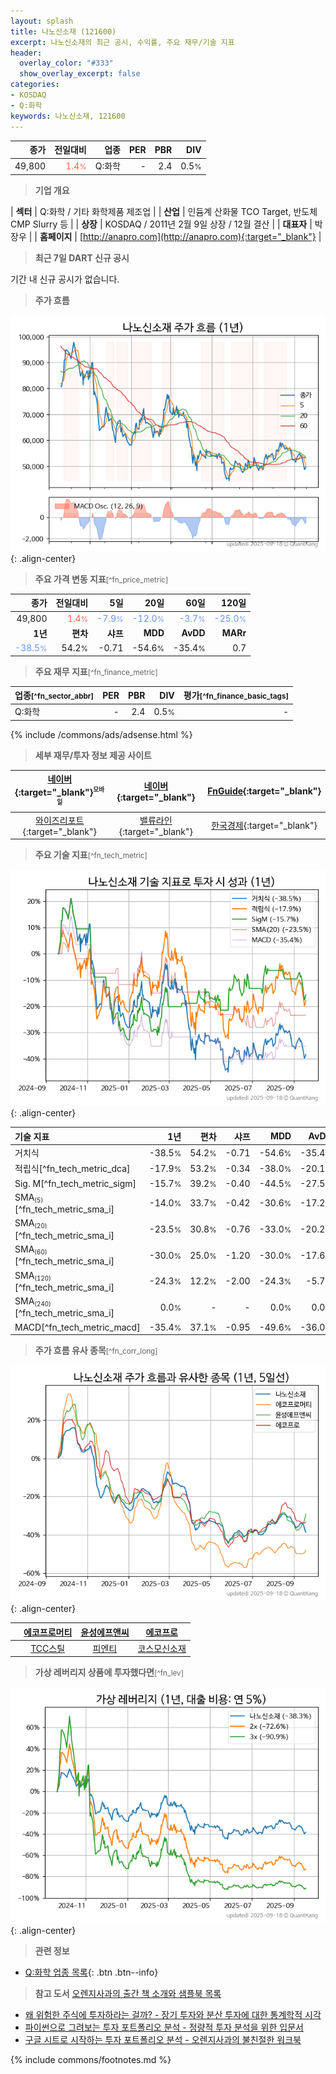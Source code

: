 ```yaml
---
layout: splash
title: 나노신소재 (121600)
excerpt: 나노신소재의 최근 공시, 수익률, 주요 재무/기술 지표
header:
  overlay_color: "#333"
  show_overlay_excerpt: false
categories:
- KOSDAQ
- Q:화학
keywords: 나노신소재, 121600
---
```


| **종가** | **전일대비** | **업종** | **PER** | **PBR** | **DIV** |
| -------: | -----------: | -------: | ------: | ------: | ------: |
| 49,800 | <span style="color: tomato">1.4<small>%</small></span> | Q:화학 | - | 2.4 | 0.5<small>%</small> |

<!-- more -->


> **기업 개요**<a id="company"></a>

| <span style="white-space:nowrap;">**섹터**</span> | Q:화학 / 기타 화학제품 제조업 |
| <span style="white-space:nowrap;">**산업**</span> | 인듐계 산화물 TCO Target, 반도체 CMP Slurry 등 |
| <span style="white-space:nowrap;">**상장**</span> | KOSDAQ / 2011년 2월 9일 상장 / 12월 결산 |
| <span style="white-space:nowrap;">**대표자**</span> | 박장우 |
| <span style="white-space:nowrap;">**홈페이지**</span> | [http://anapro.com](http://anapro.com){:target="_blank"} |


> **최근 7일 DART 신규 공시**<a id="dart"></a>

기간 내 신규 공시가 없습니다.


> **주가 흐름**<a id="price"></a>

![121600](/stock/images/121600.png){: .align-center}


> **주요 가격 변동 지표**<small>[^fn_price_metric]</small>

| **종가** | **전일대비** | **5일** | **20일** | **60일** | **120일** |
| -------: | -----------: | ------: | -------: | -------: | --------: |
| 49,800 | <span style="color: tomato">1.4<small>%</small></span> | <span style="color: cornflowerblue">-7.9<small>%</small></span> | <span style="color: cornflowerblue">-12.0<small>%</small></span> | <span style="color: cornflowerblue">-3.7<small>%</small></span> | <span style="color: cornflowerblue">-25.0<small>%</small></span> |
| **1년** | **편차** | **샤프** | **MDD** | **AvDD** | **MARr** |
| <span style="color: cornflowerblue">-38.5<small>%</small></span> | 54.2<small>%</small> | -0.71 | -54.6<small>%</small> | -35.4<small>%</small> | 0.7 |


> **주요 재무 지표**<small>[^fn_finance_metric]</small>

| **업종**<small>[^fn_sector_abbr]</small> | **PER** | **PBR** | **DIV** | **평가**<small>[^fn_finance_basic_tags]</small> |
| :--------------------------------------- | ------: | ------: | ------: | ----------------------------------------------: |
| Q:화학 | - | 2.4 | 0.5<small>%</small> | - |



{% include /commons/ads/adsense.html %}

> **세부 재무/투자 정보 제공 사이트**

| [네이버](https://m.stock.naver.com/domestic/stock/121600/finance/summary){:target="_blank"}<sup><small>모바일</small></sup> | [네이버](https://finance.naver.com/item/coinfo.naver?code=121600){:target="_blank"} | [FnGuide](https://comp.fnguide.com/SVO2/ASP/SVD_Invest.asp?gicode=A121600&MenuYn=Y){:target="_blank"} |
| :---: | :---: | :---: |
| [와이즈리포트](https://comp.wisereport.co.kr/company/c1040001.aspx?cmp_cd=121600){:target="_blank"} | [밸류라인](https://www.valueline.co.kr/finance/summary/121600){:target="_blank"} | [한국경제](https://markets.hankyung.com/stock/121600/financial-summary){:target="_blank"} |


> **주요 기술 지표**<small>[^fn_tech_metric]</small>


![121600](/stock/images/121600_tech.png){: .align-center}

| **기술 지표** | **1년** | **편차** | **샤프** | **MDD** | **AvDD** |
| :------------ | ------: | -----------: | -------: | ------: | -------: |
| 거치식 | -38.5<small>%</small> | 54.2<small>%</small> | -0.71 | -54.6<small>%</small> | -35.4<small>%</small> |
| 적립식[^fn_tech_metric_dca] | -17.9<small>%</small> | 53.2<small>%</small> | -0.34 | -38.0<small>%</small> | -20.1<small>%</small> |
| Sig. M[^fn_tech_metric_sigm] | -15.7<small>%</small> | 39.2<small>%</small> | -0.40 | -44.5<small>%</small> | -27.5<small>%</small> |
| SMA<small><sub>(5)</sub></small>[^fn_tech_metric_sma_i] | -14.0<small>%</small> | 33.7<small>%</small> | -0.42 | -30.6<small>%</small> | -17.2<small>%</small> |
| SMA<small><sub>(20)</sub></small>[^fn_tech_metric_sma_i] | -23.5<small>%</small> | 30.8<small>%</small> | -0.76 | -33.0<small>%</small> | -20.2<small>%</small> |
| SMA<small><sub>(60)</sub></small>[^fn_tech_metric_sma_i] | -30.0<small>%</small> | 25.0<small>%</small> | -1.20 | -30.0<small>%</small> | -17.6<small>%</small> |
| SMA<small><sub>(120)</sub></small>[^fn_tech_metric_sma_i] | -24.3<small>%</small> | 12.2<small>%</small> | -2.00 | -24.3<small>%</small> | -5.7<small>%</small> |
| SMA<small><sub>(240)</sub></small>[^fn_tech_metric_sma_i] | 0.0<small>%</small> | - | - | 0.0<small>%</small> | 0.0<small>%</small> |
| MACD[^fn_tech_metric_macd] | -35.4<small>%</small> | 37.1<small>%</small> | -0.95 | -49.6<small>%</small> | -36.0<small>%</small> |


> **주가 흐름 유사 종목**<a id="corr"></a><small>[^fn_corr_long]</small>

![121600](/stock/images/121600_corr.png){: .align-center}

|       | [에코프로머티](/450080/) | [윤성에프앤씨](/372170/) | [에코프로](/086520/) |
| :---: | :------------------------------------: | :------------------------------------: | :------------------------------------: |
|       | [TCC스틸](/002710/) | [피엔티](/137400/) | [코스모신소재](/005070/) |


> **가상 레버리지 상품에 투자했다면**<a id="2x"></a><small>[^fn_lev]</small>

![121600](/stock/images/121600_2x.png){: .align-center}


> **관련 정보**

- [Q:화학 업종 목록](/stats/sector/kosdaq_업종_화학_종목/){: .btn .btn--info}

> **참고 도서** [오렌지사과의 출간 책 소개와 샘플북 목록](https://kongdori.tistory.com/691)

- [왜 위험한 주식에 투자하라는 걸까? - 장기 투자와 분산 투자에 대한 통계학적 시각](https://kongdori.tistory.com/421)
- [파이썬으로 그려보는 투자 포트폴리오 분석  - 정량적 투자 분석을 위한 입문서](https://kongdori.tistory.com/643)
- [구글 시트로 시작하는 투자 포트폴리오 분석 - 오렌지사과의 불친절한 워크북](https://kongdori.tistory.com/449)


{% include commons/footnotes.md %}
